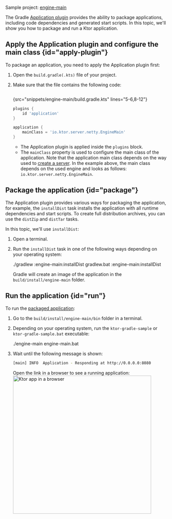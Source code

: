 [//]: # (title: Gradle Application plugin)

<tldr>
<p>
<control>Sample project</control>: <a href="https://github.com/ktorio/ktor-documentation/tree/%current-branch%/codeSnippets/snippets/engine-main">engine-main</a>
</p>
</tldr>

The Gradle [Application plugin](https://docs.gradle.org/current/userguide/application_plugin.html) provides the ability to package applications, including code dependencies and generated start scripts. In this topic, we'll show you how to package and run a Ktor application.


## Apply the Application plugin and configure the main class {id="apply-plugin"}
To package an application, you need to apply the Application plugin first:
1. Open the `build.gradle(.kts)` file of your project.
2. Make sure that the file contains the following code:

   <tabs group="languages">
   <tab title="Gradle (Kotlin)" group-key="kotlin">

   ```kotlin
   ```
   {src="snippets/engine-main/build.gradle.kts" lines="5-6,8-12"}

   </tab>
   <tab title="Gradle (Groovy)" group-key="groovy">

   ```groovy
   plugins {
       id 'application'
   }
   
   application {
       mainClass = 'io.ktor.server.netty.EngineMain'
   }
   ```

   </tab>
   </tabs>
   
   * The Application plugin is applied inside the `plugins` block.
   * The `mainClass` property is used to configure the main class of the application. Note that the application main class depends on the way used to [create a server](create_server.xml).
     In the example above, the main class depends on the used engine and looks as follows: `io.ktor.server.netty.EngineMain`.


## Package the application {id="package"}
The Application plugin provides various ways for packaging the application, for example, the `installDist` task installs the application with all runtime dependencies and start scripts. To create full distribution archives, you can use the `distZip` and `distTar` tasks.

In this topic, we'll use `installDist`:
1. Open a terminal.
1. Run the `installDist` task in one of the following ways depending on your operating system:
   
   <tabs group="os">
   <tab title="Linux/macOS" group-key="unix">
   <code-block lang="Bash">./gradlew :engine-main:installDist</code-block>
   </tab>
   <tab title="Windows" group-key="windows">
   <code-block lang="CMD">gradlew.bat :engine-main:installDist</code-block>
   </tab>
   </tabs>
   
   Gradle will create an image of the application in the `build/install/engine-main` folder. 


## Run the application {id="run"}
To run the [packaged application](#package):
1. Go to the `build/install/engine-main/bin` folder in a terminal.
1. Depending on your operating system, run the `ktor-gradle-sample` or `ktor-gradle-sample.bat` executable:

   <snippet id="run_executable">
   <tabs group="os">
   <tab title="Linux/macOS" group-key="unix">
   <code-block lang="Bash">./engine-main</code-block>
   </tab>
   <tab title="Windows" group-key="windows">
   <code-block lang="CMD">engine-main.bat</code-block>
   </tab>
   </tabs>
   </snippet>
   
1. Wait until the following message is shown:
   ```Bash
   [main] INFO  Application - Responding at http://0.0.0.0:8080
   ```
   Open the link in a browser to see a running application:
   <img src="ktor_idea_new_project_browser.png" alt="Ktor app in a browser" width="430"/>